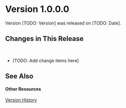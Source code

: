 # Version 1.0.0.0

Version [TODO: Version] was released on [TODO: Date].



## Changes in This Release
&nbsp;<ul><li>
[TODO: Add change items here]</li></ul>

## See Also


#### Other Resources
<a href="c30893fe-4911-4c33-b5d5-99c604937a2d">Version History</a><br />